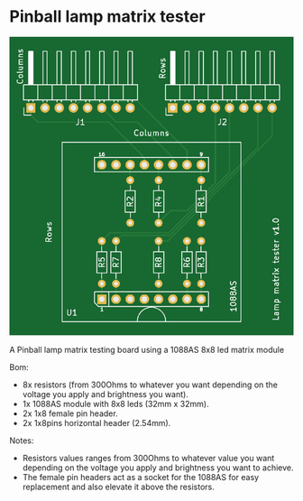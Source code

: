 # Pinball lamp matrix tester

![PCB board](pcb-top.png)

A Pinball lamp matrix testing board using a 1088AS 8x8 led matrix module

Bom:

- 8x resistors (from 300Ohms to whatever you want depending on the voltage you apply and brightness you want).
- 1x 1088AS module with 8x8 leds (32mm x 32mm).
- 2x 1x8 female pin header.
- 2x 1x8pins horizontal header (2.54mm).

Notes:
- Resistors values ranges from 300Ohms to whatever value you want  depending on the voltage you apply and brightness you want to achieve.
- The female pin headers act as a socket for the 1088AS for easy replacement and also elevate it above the resistors.